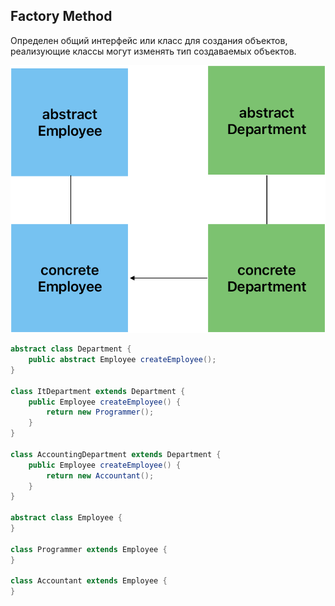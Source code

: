 ## Factory Method

Определен общий интерфейс или класс для создания объектов, реализующие классы могут изменять тип создаваемых объектов.

![img_1.png](image/img_1.png)

```java
abstract class Department {
    public abstract Employee createEmployee();
}

class ItDepartment extends Department {
    public Employee createEmployee() {
        return new Programmer();
    }
}

class AccountingDepartment extends Department {
    public Employee createEmployee() {
        return new Accountant();
    }
}

abstract class Employee {
}

class Programmer extends Employee {
}

class Accountant extends Employee {
}
```
